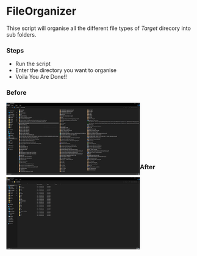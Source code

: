 # FileOrganizer
Thise script will organise all the different file types of *Target* direcory into sub folders.

### Steps
* Run the script
* Enter the directory you want to organise
* Voila You Are Done!! 

### Before
<img align="left" alt="Unorganized" width="350px" src="data/Screenshot 2020-11-02 211705.png"/>

<br/> <br/> <br/> <br/> <br/> <br/> <br/> <br/>

### After
<img align="" alt="Organized" width="350px" src="data/Screenshot 2020-11-02 211957.png"/>
